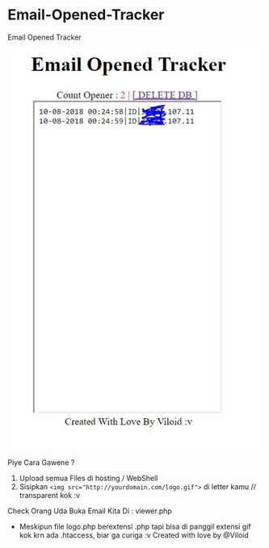 # Email-Opened-Tracker
Email Opened Tracker

<img src="q.jpg">

Piye Cara Gawene ?

1. Upload semua Files di hosting / WebShell
2. Sisipkan ```<img src="http://yourdomain.com/logo.gif">``` di letter kamu // transparent kok :v

Check Orang Uda Buka Email Kita Di :
viewer.php

* Meskipun file logo.php berextensi .php tapi bisa di panggil extensi gif kok krn ada .htaccess, biar ga curiga :v
Created with love by @Viloid
